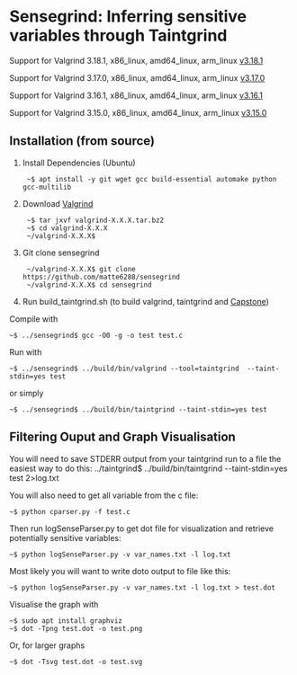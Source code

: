 Sensegrind: Inferring sensitive variables through Taintgrind 
==========================================

Support for Valgrind 3.18.1, x86\_linux, amd64\_linux, arm\_linux [v3.18.1](https://github.com/wmkhoo/taintgrind/releases/tag/v3.18.1)

Support for Valgrind 3.17.0, x86\_linux, amd64\_linux, arm\_linux [v3.17.0](https://github.com/wmkhoo/taintgrind/releases/tag/v3.17.0)

Support for Valgrind 3.16.1, x86\_linux, amd64\_linux, arm\_linux [v3.16.1](https://github.com/wmkhoo/taintgrind/releases/tag/v3.16.1)

Support for Valgrind 3.15.0, x86\_linux, amd64\_linux, arm\_linux [v3.15.0](https://github.com/wmkhoo/taintgrind/releases/tag/v3.15.0)




Installation (from source)
--------------------------

1. Install Dependencies (Ubuntu)


		~$ apt install -y git wget gcc build-essential automake python gcc-multilib
		
2. Download [Valgrind](http://valgrind.org)


		~$ tar jxvf valgrind-X.X.X.tar.bz2
		~$ cd valgrind-X.X.X
		~/valgrind-X.X.X$ 

3. Git clone sensegrind


		~/valgrind-X.X.X$ git clone https://github.com/matte6288/sensegrind
		~/valgrind-X.X.X$ cd sensegrind

4. Run build_taintgrind.sh (to build valgrind, taintgrind and [Capstone](http://github.com/aquynh/capstone))


Compile with

	~$ ../sensegrind$ gcc -O0 -g -o test test.c

Run with

	~$ ../sensegrind$ ../build/bin/valgrind --tool=taintgrind  --taint-stdin=yes test

or simply

	~$ ../sensegrind$ ../build/bin/taintgrind --taint-stdin=yes test




Filtering Ouput and Graph Visualisation
-------------------

You will need to save STDERR output from your taintgrind run to a file the easiest way to do this:
../taintgrind$ ../build/bin/taintgrind --taint-stdin=yes test 2>log.txt

You will also need to get all variable from the c file:

	~$ python cparser.py -f test.c

Then run logSenseParser.py to get dot file for visualization and retrieve potentially sensitive variables:

	~$ python logSenseParser.py -v var_names.txt -l log.txt

Most likely you will want to write doto output to file like this:

	~$ python logSenseParser.py -v var_names.txt -l log.txt > test.dot


Visualise the graph with

	~$ sudo apt install graphviz
	~$ dot -Tpng test.dot -o test.png
	
Or, for larger graphs

	~$ dot -Tsvg test.dot -o test.svg
	



